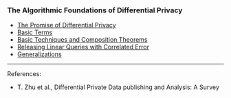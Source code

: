### The Algorithmic Foundations of Differential Privacy

- [The Promise of Differential Privacy](chap1.md)
- [Basic Terms](chap2.md)
- [Basic Techniques and Composition Theorems](chap3.md)
- [Releasing Linear Queries with Correlated Error](chap4.md)
- [Generalizations](chap5.md)

***

References:

- T. Zhu et al., Differential Private Data publishing and Analysis: A Survey

